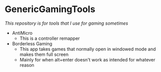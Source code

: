 # GenericGamingTools
<i> This repository is for tools that I use for gaming sometimes </i>

- AntiMicro 
  - This is a controller remapper 
- Borderless Gaming 
  - This app takes games that normally open in windowed mode and makes them full screen 
  - Mainly for when alt+enter doesn't work as intended for whatever reason 
